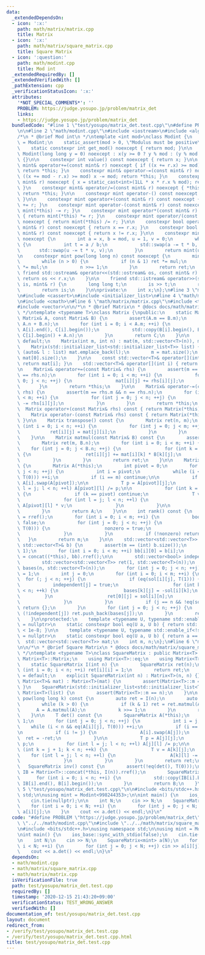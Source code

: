 ```yaml
---
data:
  _extendedDependsOn:
  - icon: ':x:'
    path: math/matrix/matrix.cpp
    title: Matrix
  - icon: ':x:'
    path: math/matrix/square_matrix.cpp
    title: Square Matrix
  - icon: ':question:'
    path: math/modint.cpp
    title: Mod int
  _extendedRequiredBy: []
  _extendedVerifiedWith: []
  _pathExtension: cpp
  _verificationStatusIcon: ':x:'
  attributes:
    '*NOT_SPECIAL_COMMENTS*': ''
    PROBLEM: https://judge.yosupo.jp/problem/matrix_det
    links:
    - https://judge.yosupo.jp/problem/matrix_det
  bundledCode: "#line 1 \"test/yosupo/matrix_det.test.cpp\"\n#define PROBLEM \"https://judge.yosupo.jp/problem/matrix_det\"\
    \n\n#line 2 \"math/modint.cpp\"\n#include <iostream>\n#include <algorithm>\n\n\
    /*\n * @brief Mod int\n */\ntemplate <int mod>\nclass Modint {\n    using mint\
    \ = Modint;\n    static_assert(mod > 0, \"Modulus must be positive\");\n\npublic:\n\
    \    static constexpr int get_mod() noexcept { return mod; }\n\n    constexpr\
    \ Modint(long long y = 0) noexcept : x(y >= 0 ? y % mod : (y % mod + mod) % mod)\
    \ {}\n\n    constexpr int value() const noexcept { return x; }\n\n    constexpr\
    \ mint& operator+=(const mint& r) noexcept { if ((x += r.x) >= mod) x -= mod;\
    \ return *this; }\n    constexpr mint& operator-=(const mint& r) noexcept { if\
    \ ((x += mod - r.x) >= mod) x -= mod; return *this; }\n    constexpr mint& operator*=(const\
    \ mint& r) noexcept { x = static_cast<int>(1LL * x * r.x % mod); return *this;\
    \ }\n    constexpr mint& operator/=(const mint& r) noexcept { *this *= r.inv();\
    \ return *this; }\n\n    constexpr mint operator-() const noexcept { return mint(-x);\
    \ }\n\n    constexpr mint operator+(const mint& r) const noexcept { return mint(*this)\
    \ += r; }\n    constexpr mint operator-(const mint& r) const noexcept { return\
    \ mint(*this) -= r; }\n    constexpr mint operator*(const mint& r) const noexcept\
    \ { return mint(*this) *= r; }\n    constexpr mint operator/(const mint& r) const\
    \ noexcept { return mint(*this) /= r; }\n\n    constexpr bool operator==(const\
    \ mint& r) const noexcept { return x == r.x; }\n    constexpr bool operator!=(const\
    \ mint& r) const noexcept { return x != r.x; }\n\n    constexpr mint inv() const\
    \ noexcept {\n        int a = x, b = mod, u = 1, v = 0;\n        while (b > 0)\
    \ {\n            int t = a / b;\n            std::swap(a -= t * b, b);\n     \
    \       std::swap(u -= t * v, v);\n        }\n        return mint(u);\n    }\n\
    \n    constexpr mint pow(long long n) const noexcept {\n        mint ret(1), mul(x);\n\
    \        while (n > 0) {\n            if (n & 1) ret *= mul;\n            mul\
    \ *= mul;\n            n >>= 1;\n        }\n        return ret;\n    }\n\n   \
    \ friend std::ostream& operator<<(std::ostream& os, const mint& r) {\n       \
    \ return os << r.x;\n    }\n\n    friend std::istream& operator>>(std::istream&\
    \ is, mint& r) {\n        long long t;\n        is >> t;\n        r = mint(t);\n\
    \        return is;\n    }\n\nprivate:\n    int x;\n};\n#line 3 \"math/matrix/square_matrix.cpp\"\
    \n#include <cassert>\n#include <initializer_list>\n#line 4 \"math/matrix/matrix.cpp\"\
    \n#include <cmath>\n#line 6 \"math/matrix/matrix.cpp\"\n#include <type_traits>\n\
    #include <vector>\n\n/*\n * @brief Matrix\n * @docs docs/math/matrix/matrix.md\n\
    \ */\ntemplate <typename T>\nclass Matrix {\npublic:\n    static Matrix concat(const\
    \ Matrix& A, const Matrix& B) {\n        assert(A.m == B.m);\n        Matrix C(A.m,\
    \ A.n + B.n);\n        for (int i = 0; i < A.m; ++i) {\n            std::copy(A[i].begin(),\
    \ A[i].end(), C[i].begin());\n            std::copy(B[i].begin(), B[i].end(),\
    \ C[i].begin() + A.n);\n        }\n        return C;\n    }\n\n    Matrix() =\
    \ default;\n    Matrix(int m, int n) : mat(m, std::vector<T>(n)), m(m), n(n) {}\n\
    \    Matrix(std::initializer_list<std::initializer_list<T>> list) {\n        for\
    \ (auto& l : list) mat.emplace_back(l);\n        m = mat.size();\n        n =\
    \ mat[0].size();\n    }\n\n    const std::vector<T>& operator[](int i) const {\
    \ return mat[i]; }\n    std::vector<T>& operator[](int i) { return mat[i]; }\n\
    \n    Matrix& operator+=(const Matrix& rhs) {\n        assert(m == rhs.m && n\
    \ == rhs.n);\n        for (int i = 0; i < m; ++i) {\n            for (int j =\
    \ 0; j < n; ++j) {\n                mat[i][j] += rhs[i][j];\n            }\n \
    \       }\n        return *this;\n    }\n\n    Matrix& operator-=(const Matrix&\
    \ rhs) {\n        assert(m == rhs.m && n == rhs.n);\n        for (int i = 0; i\
    \ < m; ++i) {\n            for (int j = 0; j < n; ++j) {\n                mat[i][j]\
    \ -= rhs[i][j];\n            }\n        }\n        return *this;\n    }\n\n  \
    \  Matrix operator+(const Matrix& rhs) const { return Matrix(*this) += rhs; }\n\
    \    Matrix operator-(const Matrix& rhs) const { return Matrix(*this) -= rhs;\
    \ }\n\n    Matrix transpose() const {\n        Matrix ret(n, m);\n        for\
    \ (int i = 0; i < n; ++i) {\n            for (int j = 0; j < m; ++j) {\n     \
    \           ret[i][j] = mat[j][i];\n            }\n        }\n        return ret;\n\
    \    }\n\n    Matrix matmul(const Matrix& B) const {\n        assert(n == B.m);\n\
    \        Matrix ret(m, B.n);\n        for (int i = 0; i < m; ++i) {\n        \
    \    for (int j = 0; j < B.n; ++j) {\n                for (int k = 0; k < n; ++k)\
    \ {\n                    ret[i][j] += mat[i][k] * B[k][j];\n                }\n\
    \            }\n        }\n        return ret;\n    }\n\n    Matrix rref() const\
    \ {\n        Matrix A(*this);\n        int pivot = 0;\n        for (int j = 0;\
    \ j < n; ++j) {\n            int i = pivot;\n            while (i < m && eq(A[i][j],\
    \ T(0))) ++i;\n            if (i == m) continue;\n\n            if (i != pivot)\
    \ A[i].swap(A[pivot]);\n\n            T p = A[pivot][j];\n            for (int\
    \ l = j; l < n; ++l) A[pivot][l] /= p;\n\n            for (int k = 0; k < m; ++k)\
    \ {\n                if (k == pivot) continue;\n                T v = A[k][j];\n\
    \                for (int l = j; l < n; ++l) {\n                    A[k][l] -=\
    \ A[pivot][l] * v;\n                }\n            }\n\n            ++pivot;\n\
    \        }\n        return A;\n    }\n\n    int rank() const {\n        auto A\
    \ = rref();\n        for (int i = 0; i < m; ++i) {\n            bool nonzero =\
    \ false;\n            for (int j = 0; j < n; ++j) {\n                if (!eq(A[i][j],\
    \ T(0))) {\n                    nonzero = true;\n                    break;\n\
    \                }\n            }\n            if (!nonzero) return i;\n     \
    \   }\n        return m;\n    }\n\n    std::vector<std::vector<T>> solve_system(const\
    \ std::vector<T>& b) {\n        assert(m == (int) b.size());\n        Matrix bb(m,\
    \ 1);\n        for (int i = 0; i < m; ++i) bb[i][0] = b[i];\n        auto sol\
    \ = concat((*this), bb).rref();\n\n        std::vector<bool> independent(n);\n\
    \        std::vector<std::vector<T>> ret(1, std::vector<T>(n));\n        std::vector<std::vector<T>>\
    \ bases(n, std::vector<T>(n));\n        for (int j = 0; j < n; ++j) bases[j][j]\
    \ = 1;\n        int j = 0;\n        for (int i = 0; i < m; ++i) {\n          \
    \  for (; j < n; ++j) {\n                if (eq(sol[i][j], T(1))) {\n        \
    \            independent[j] = true;\n                    for (int k = j + 1; k\
    \ < n; ++k) {\n                        bases[k][j] = -sol[i][k];\n           \
    \         }\n                    ret[0][j] = sol[i][n];\n                    break;\n\
    \                }\n            }\n            if (j == n && !eq(sol[i][n], T(0)))\
    \ return {};\n        }\n        for (int j = 0; j < n; ++j) {\n            if\
    \ (!independent[j]) ret.push_back(bases[j]);\n        }\n        return ret;\n\
    \    }\n\nprotected:\n    template <typename U, typename std::enable_if<std::is_floating_point<U>::value>::type*\
    \ = nullptr>\n    static constexpr bool eq(U a, U b) { return std::abs(a - b)\
    \ < 1e-8; }\n\n    template <typename U, typename std::enable_if<!std::is_floating_point<U>::value>::type*\
    \ = nullptr>\n    static constexpr bool eq(U a, U b) { return a == b; }\n\n  \
    \  std::vector<std::vector<T>> mat;\n    int m, n;\n};\n#line 6 \"math/matrix/square_matrix.cpp\"\
    \n\n/*\n * @brief Square Matrix\n * @docs docs/math/matrix/square_matrix.md\n\
    \ */\ntemplate <typename T>\nclass SquareMatrix : public Matrix<T> {\n    using\
    \ Matrix<T>::Matrix;\n    using Matrix<T>::eq;\n    using Matrix<T>::n;\n\npublic:\n\
    \    static SquareMatrix I(int n) {\n        SquareMatrix ret(n);\n        for\
    \ (int i = 0; i < n; ++i) ret[i][i] = 1;\n        return ret;\n    }\n\n    SquareMatrix()\
    \ = default;\n    explicit SquareMatrix(int n) : Matrix<T>(n, n) {}\n    SquareMatrix(const\
    \ Matrix<T>& mat) : Matrix<T>(mat) {\n        assert(Matrix<T>::m == n);\n   \
    \ }\n    SquareMatrix(std::initializer_list<std::initializer_list<T>> list) :\
    \ Matrix<T>(list) {\n        assert(Matrix<T>::m == n);\n    }\n\n    SquareMatrix\
    \ pow(long long k) const {\n        auto ret = I(n);\n        auto A(*this);\n\
    \        while (k > 0) {\n            if (k & 1) ret = ret.matmul(A);\n      \
    \      A = A.matmul(A);\n            k >>= 1;\n        }\n        return ret;\n\
    \    }\n\n    T det() const {\n        SquareMatrix A(*this);\n        T ret =\
    \ 1;\n        for (int j = 0; j < n; ++j) {\n            int i = j;\n        \
    \    while (i < n && eq(A[i][j], T(0))) ++i;\n            if (i == n) return 0;\n\
    \n            if (i != j) {\n                A[i].swap(A[j]);\n              \
    \  ret = -ret;\n            }\n\n            T p = A[j][j];\n            ret *=\
    \ p;\n            for (int l = j; l < n; ++l) A[j][l] /= p;\n\n            for\
    \ (int k = j + 1; k < n; ++k) {\n                T v = A[k][j];\n            \
    \    for (int l = j; l < n; ++l) {\n                    A[k][l] -= A[j][l] * v;\n\
    \                }\n            }\n        }\n        return ret;\n    }\n\n \
    \   SquareMatrix inv() const {\n        assert(!eq(det(), T(0)));\n        auto\
    \ IB = Matrix<T>::concat(*this, I(n)).rref();\n        SquareMatrix B(n);\n  \
    \      for (int i = 0; i < n; ++i) {\n            std::copy(IB[i].begin() + n,\
    \ IB[i].end(), B[i].begin());\n        }\n        return B;\n    }\n};\n#line\
    \ 5 \"test/yosupo/matrix_det.test.cpp\"\n\n#include <bits/stdc++.h>\nusing namespace\
    \ std;\n\nusing mint = Modint<998244353>;\n\nint main() {\n    ios_base::sync_with_stdio(false);\n\
    \    cin.tie(nullptr);\n\n    int N;\n    cin >> N;\n    SquareMatrix<mint> a(N);\n\
    \    for (int i = 0; i < N; ++i) {\n        for (int j = 0; j < N; ++j) cin >>\
    \ a[i][j];\n    }\n    cout << a.det() << endl;\n}\n"
  code: "#define PROBLEM \"https://judge.yosupo.jp/problem/matrix_det\"\n\n#include\
    \ \"../../math/modint.cpp\"\n#include \"../../math/matrix/square_matrix.cpp\"\n\
    \n#include <bits/stdc++.h>\nusing namespace std;\n\nusing mint = Modint<998244353>;\n\
    \nint main() {\n    ios_base::sync_with_stdio(false);\n    cin.tie(nullptr);\n\
    \n    int N;\n    cin >> N;\n    SquareMatrix<mint> a(N);\n    for (int i = 0;\
    \ i < N; ++i) {\n        for (int j = 0; j < N; ++j) cin >> a[i][j];\n    }\n\
    \    cout << a.det() << endl;\n}\n"
  dependsOn:
  - math/modint.cpp
  - math/matrix/square_matrix.cpp
  - math/matrix/matrix.cpp
  isVerificationFile: true
  path: test/yosupo/matrix_det.test.cpp
  requiredBy: []
  timestamp: '2020-12-15 21:43:20+09:00'
  verificationStatus: TEST_WRONG_ANSWER
  verifiedWith: []
documentation_of: test/yosupo/matrix_det.test.cpp
layout: document
redirect_from:
- /verify/test/yosupo/matrix_det.test.cpp
- /verify/test/yosupo/matrix_det.test.cpp.html
title: test/yosupo/matrix_det.test.cpp
---
```

